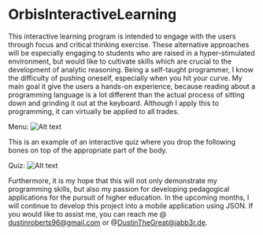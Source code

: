 # OrbisInteractiveLearning
This interactive learning program is intended to engage with the users through focus and critical thinking exercise.  These alternative approaches will be especially engaging to students who are raised in a hyper-stimulated environment, but would like to cultivate skills which are crucial to the development of analytic reasoning. Being  a self-taught programmer,  I know the difficulty of pushing oneself, especially when you hit your curve. My main goal it give the users a hands-on experience, because reading about a programming language is a lot different than the actual process of sitting down and grinding it out at the keyboard. Although I apply this to programming, it can virtually be applied to all trades. 

Menu:
![Alt text](http://i.imgur.com/MLqkaxD.png "Optional title")

This is an example of an interactive quiz where you drop the following bones on top of the appropriate part of the body. 

Quiz:
![Alt text](http://i.imgur.com/94H4Vbf.png "Optional title")

Furthermore, it is my hope that this will not only demonstrate my programming skills,  but also my  passion for developing pedagogical applications for the pursuit of higher education. In the upcoming months, I will continue to develop this project into a mobile application using JSON. If you would like to assist me, you can reach me @ dustinroberts96@gmail.com or  @DustinTheGreat@jabb3r.de.
